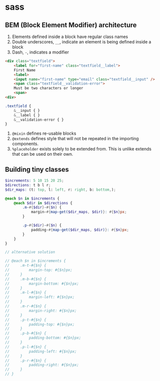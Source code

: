 # sass

## BEM (Block Element Modifier) architecture

1. Elements defined inside a block have regular class names
1. Double underscores, `__`, indicate an element is being defined inside a block
1. Dash, `-`, indicates a modifier

```html
<div class="textfield">
    <label for="first-name" class="textfield__label">
    First Name
    <label>
    <input name="first-name" type="email" class="textfield__input" />
    <span class="textfield__validation-error">
    Must be two characters or longer
    <span>
<div>
```

```scss
.textfield {
    &__input { }
    &__label { }
    &__validation-error { }
}
```

1. `@mixin` defines re-usable blocks
1. `@extends` defines style that will not be repeated in the importing components.
1. `%placeholder` exists solely to be extended from. This is unlike extends that can be used on their own.

## Building tiny classes

```scss
$increments: 5 10 15 20 25;
$directions: t b l r;
$dir_maps: (t: top, l: left, r: right, b: bottom,);

@each $n in $increments {
    @each $dir in $directions {
        .m-#{$dir}-#{$n} {
            margin-#{map-get($dir_maps, $dir)}: #{$n}px;
        }

        .p-#{$dir}-#{$n} {
            padding-#{map-get($dir_maps, $dir)}: #{$n}px;
        }
    }
}

// alternative solution

// @each $n in $increments {
//     .m-t-#{$n} {
//         margin-top: #{$n}px;
//     }
//     .m-b-#{$n} {
//         margin-bottom: #{$n}px;
//     }
//     .m-l-#{$n} {
//         margin-left: #{$n}px;
//     }
//     .m-r-#{$n} {
//         margin-right: #{$n}px;
//     }
//     .p-t-#{$n} {
//         padding-top: #{$n}px;
//     }
//     .p-b-#{$n} {
//         padding-bottom: #{$n}px;
//     }
//     .p-l-#{$n} {
//         padding-left: #{$n}px;
//     }
//     .p-r-#{$n} {
//         padding-right: #{$n}px;
//     }
// }
```
